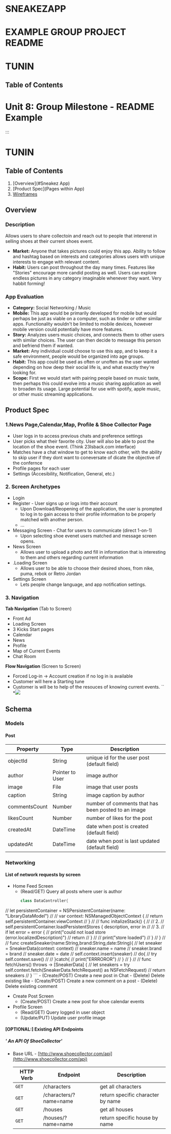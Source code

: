 # SNEAKEZAPP
# EXAMPLE GROUP PROJECT README

# TUNIN

## Table of Contents
Unit 8: Group Milestone - README Example
===

:::

# TUNIN

## Table of Contents
1. [Overview](#Sneakez App)
1. [Product Spec](Pages within App)
1. [Wireframes](#Wireframes)

## Overview
### Description
Allows users to share collectoin and reach out to people that interenst in selling shoes at their current shoes event.
   - **Market:** Anyone that takes pictures could enjoy this app. Ability to follow and hashtag based on interests and categories allows users with unique interests to engage with relevant content.
   - **Habit:** Users can post throughout the day many times. Features like "Stories" encourage more candid posting as well. Users can explore endless pictures in any category imaginable whenever they want. Very habbit forming!

### App Evaluation
- **Category:** Social Networking / Music
- **Mobile:** This app would be primarily developed for mobile but would perhaps be just as viable on a computer, such as tinder or other similar apps. Functionality wouldn't be limited to mobile devices, however mobile version could potentially have more features.
- **Story:** Analyzes users music choices, and connects them to other users with similar choices. The user can then decide to message this person and befriend them if wanted.
- **Market:** Any individual could choose to use this app, and to keep it a safe environment, people would be organized into age groups.
- **Habit:** This app could be used as often or unoften as the user wanted depending on how deep their social life is, and what exactly they're looking for.
- **Scope:** First we would start with pairing people based on music taste, then perhaps this could evolve into a music sharing application as well to broaden its usage. Large potential for use with spotify, apple music, or other music streaming applications.

## Product Spec
### 1.News Page,Calendar,Map, Profile & Shoe Collector Page 



* User logs in to access previous chats and preference settings
* User picks what their favorite city. User will also be able to post the location of the shoe event. (Think 23Isback.com interface)
* Matches have a chat window to get to know each other, with the ability to skip user if they dont want to coneversate of dicate the objective of the confernce
* Profile pages for each user
* Settings (Accesibility, Notification, General, etc.)


### 2. Screen Archetypes

* Login 
* Register - User signs up or logs into their account
   * Upon Download/Reopening of the application, the user is prompted to log in to gain access to their profile information to be properly matched with another person. 
   * ...
* Messaging Screen - Chat for users to communicate (direct 1-on-1)
   * Upon selecting shoe evenet users matched and message screen opens.
* News Screen 
   * Allows user to upload a photo and fill in information that is interesting to them and others regarding current information
* .Loading Screen
   * Allows user to be able to choose their desired shoes, from nike, puma, rebok or Retro Jordan
* Settings Screen
   * Lets people change language, and app notification settings.

### 3. Navigation

**Tab Navigation** (Tab to Screen)

* Front Ad
* Loading Screen
* 3 Kicks Start pages
* Calendar
* News
* Profile
* Map of Current Events
* Chat Room


**Flow Navigation** (Screen to Screen)
* Forced Log-in -> Account creation if no log in is available
* Customer will here a Starting tune
* Customer is will be to help of the resouces of knowing current events.
    ``
*![](https://i.imgur.com/WmTwj8L.jpg)

## Schema 
### Models
#### Post

   | Property      | Type     | Description |
   | ------------- | -------- | ------------|
   | objectId      | String   | unique id for the user post (default field) |
   | author        | Pointer to User| image author |
   | image         | File     | image that user posts |
   | caption       | String   | image caption by author |
   | commentsCount | Number   | number of comments that has been posted to an image |
   | likesCount    | Number   | number of likes for the post |
   | createdAt     | DateTime | date when post is created (default field) |
   | updatedAt     | DateTime | date when post is last updated (default field) |
### Networking
#### List of network requests by screen
   - Home Feed Screen
      - (Read/GET) Query all posts where user is author
         ```swift
         class DataController{
//   let persistentContainer = NSPersistentContainer(name: "LibraryDataModel")
//
//    var context: NSManagedObjectContext {
//        return self.persistentContainer.viewContext
//    }
//
//    func initalizeStack() {
//           // 2.
//           self.persistentContainer.loadPersistentStores { description, error in
//               // 3.
//               if let error = error {
//                   print("could not load store \(error.localizedDescription)")
//                   return
//               }
//
//               print("store loaded")
//           }
//       }
//
//    func createSneaker(name:String,brand:String,date:String){
//        let sneaker = SneakerData(context: context)
//        sneaker.name = name
//        sneaker.brand = brand
//        sneaker.date = date
//        self.context.insert(sneaker)
//        do{
//        try self.context.save()
//
//        }catch{
//            print("ERRROROR")
//        }
//    }
//
//    func fetchUsers() throws -> [SneakerData] {
//        let sneakers = try self.context.fetch(SneakerData.fetchRequest() as NSFetchRequest<SneakerData>)
//        return sneakers
//    }
         ```
      - (Create/POST) Create a new post in Chat
      - (Delete) Delete existing like
      - (Create/POST) Create a new comment on a post
      - (Delete) Delete existing comment
   - Create Post Screen
      - (Create/POST) Create a new post for shoe calendar events
   - Profile Screen
      - (Read/GET) Query logged in user object
      - (Update/PUT) Update user profile image
#### [OPTIONAL:] Existing API Endpoints
##### ' An API Of ShoeCollector'
- Base URL - [http://www.shoecollector.com/api](http://www.shoecollector.com/api)

   HTTP Verb | Endpoint | Description
   ----------|----------|------------
    `GET`    | /characters | get all characters
    `GET`    | /characters/?name=name | return specific character by name
    `GET`    | /houses   | get all houses
    `GET`    | /houses/?name=name | return specific house by name

